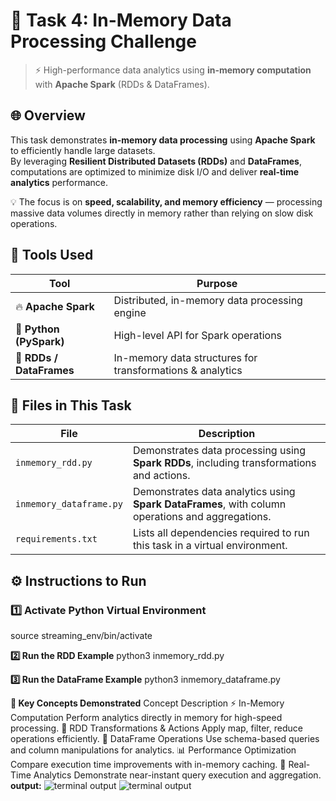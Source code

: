 # 🧠 Task 4: In-Memory Data Processing Challenge 

> ⚡ High-performance data analytics using **in-memory computation** with **Apache Spark** (RDDs & DataFrames).

## 🌐 Overview

This task demonstrates **in-memory data processing** using **Apache Spark** to efficiently handle large datasets.  
By leveraging **Resilient Distributed Datasets (RDDs)** and **DataFrames**, computations are optimized to minimize disk I/O and deliver **real-time analytics** performance.  

💡 The focus is on **speed, scalability, and memory efficiency** — processing massive data volumes directly in memory rather than relying on slow disk operations.

## 🧰 Tools Used

| Tool | Purpose |
|------|----------|
| 🔥 **Apache Spark** | Distributed, in-memory data processing engine |
| 🐍 **Python (PySpark)** | High-level API for Spark operations |
| 💾 **RDDs / DataFrames** | In-memory data structures for transformations & analytics |


## 📁 Files in This Task

| File | Description |
|------|--------------|
| `inmemory_rdd.py` | Demonstrates data processing using **Spark RDDs**, including transformations and actions. |
| `inmemory_dataframe.py` | Demonstrates data analytics using **Spark DataFrames**, with column operations and aggregations. |
| `requirements.txt` | Lists all dependencies required to run this task in a virtual environment. |

## ⚙️ Instructions to Run

### 1️⃣ Activate Python Virtual Environment
source streaming_env/bin/activate

**2️⃣ Run the RDD Example**
python3 inmemory_rdd.py

**3️⃣ Run the DataFrame Example**
python3 inmemory_dataframe.py

**🚀 Key Concepts Demonstrated**
Concept	Description
⚡ In-Memory Computation	Perform analytics directly in memory for high-speed processing.
🔄 RDD Transformations & Actions	Apply map, filter, reduce operations efficiently.
🧱 DataFrame Operations	Use schema-based queries and column manipulations for analytics.
📊 Performance Optimization	Compare execution time improvements with in-memory caching.
🧠 Real-Time Analytics	Demonstrate near-instant query execution and aggregation.
**output:**
![terminal output](https://github.com/user-attachments/assets/7e91f420-acf4-4781-b6fa-493b80e52b5a)
![terminal output](https://github.com/user-attachments/assets/47cef239-e9c3-4667-8766-4f68469c59cc)


